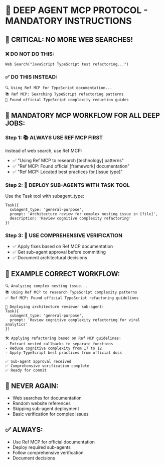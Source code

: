 # 🧠 DEEP AGENT MCP PROTOCOL - MANDATORY INSTRUCTIONS

## 🚨 CRITICAL: NO MORE WEB SEARCHES!

### ❌ DO NOT DO THIS:
```
Web Search("JavaScript TypeScript test refactoring...")
```

### ✅ DO THIS INSTEAD:
```
🔍 Using Ref MCP for TypeScript documentation...
📚 Ref MCP: Searching TypeScript refactoring patterns
📖 Found official TypeScript complexity reduction guides
```

## 🧠 MANDATORY MCP WORKFLOW FOR ALL DEEP JOBS:

### Step 1: 📚 ALWAYS USE REF MCP FIRST
Instead of web search, use Ref MCP:
- ✅ "Using Ref MCP to research [technology] patterns"
- ✅ "Ref MCP: Found official [framework] documentation"
- ✅ "Ref MCP: Located best practices for [issue type]"

### Step 2: 🤖 DEPLOY SUB-AGENTS WITH TASK TOOL
Use the Task tool with subagent_type:
```
Task({ 
  subagent_type: 'general-purpose',
  prompt: 'Architecture review for complex nesting issue in [file]',
  description: 'Review cognitive complexity refactoring'
})
```

### Step 3: 🧪 USE COMPREHENSIVE VERIFICATION
- ✅ Apply fixes based on Ref MCP documentation
- ✅ Get sub-agent approval before committing
- ✅ Document architectural decisions

## 🎯 EXAMPLE CORRECT WORKFLOW:

```
🔍 Analyzing complex nesting issue...
📚 Using Ref MCP to research TypeScript complexity patterns
✅ Ref MCP: Found official TypeScript refactoring guidelines

🤖 Deploying architecture reviewer sub-agent:
Task({ 
  subagent_type: 'general-purpose',
  prompt: 'Review cognitive complexity refactoring for viral analytics'
})

🛠️ Applying refactoring based on Ref MCP guidelines:
- Extract nested callbacks to separate functions
- Reduce cognitive complexity from 17 to 12
- Apply TypeScript best practices from official docs

✅ Sub-agent approval received
✅ Comprehensive verification complete
✅ Ready for commit
```

## 🚫 NEVER AGAIN:
- Web searches for documentation
- Random website references  
- Skipping sub-agent deployment
- Basic verification for complex issues

## ✅ ALWAYS:
- Use Ref MCP for official documentation
- Deploy required sub-agents
- Follow comprehensive verification
- Document decisions
